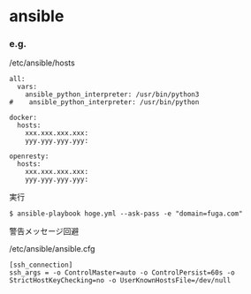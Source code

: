 # ansible

### e.g.

/etc/ansible/hosts

```
all:
  vars:
    ansible_python_interpreter: /usr/bin/python3
#    ansible_python_interpreter: /usr/bin/python

docker:
  hosts:
    xxx.xxx.xxx.xxx:
    yyy.yyy.yyy.yyy:

openresty:
  hosts:
    xxx.xxx.xxx.xxx:
    yyy.yyy.yyy.yyy:
```

実行
```
$ ansible-playbook hoge.yml --ask-pass -e "domain=fuga.com"
```


警告メッセージ回避

/etc/ansible/ansible.cfg
```
[ssh_connection]
ssh_args = -o ControlMaster=auto -o ControlPersist=60s -o StrictHostKeyChecking=no -o UserKnownHostsFile=/dev/null
```


